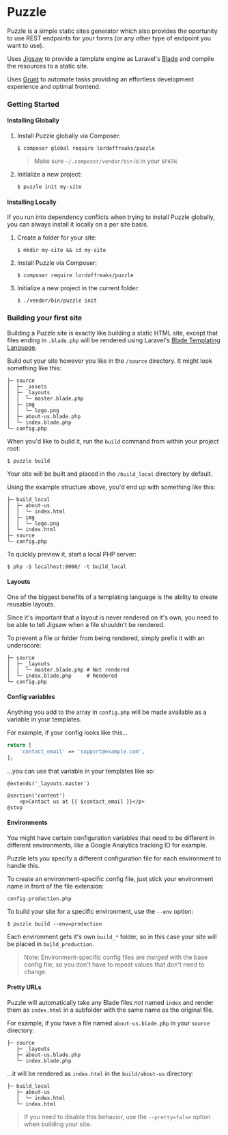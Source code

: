# Puzzle

Puzzle is a simple static sites generator which also provides the oportunity to use REST endpoints for your forms 
(or any other type of endpoint you want to use).

Uses [Jigsaw](https://github.com/tightenco/jigsaw) to provide a template engine as Laravel's [Blade](http://laravel.com/docs/5.0/templates)
and compile the resources to a static site.

Uses [Grunt](http://gruntjs.com/) to automate tasks providing an effortless development experience and optimal frontend. 

### Getting Started

#### Installing Globally

1. Install Puzzle globally via Composer:
  
    `$ composer global require lordoffreaks/puzzle`

    > Make sure `~/.composer/vendor/bin` is in your `$PATH`.


2. Initialize a new project:

    `$ puzzle init my-site`

#### Installing Locally

If you run into dependency conflicts when trying to install Puzzle globally, you can always install it locally on a per site basis.

1. Create a folder for your site:

    `$ mkdir my-site && cd my-site`

2. Install Puzzle via Composer:
  
    `$ composer require lordoffreaks/puzzle`

3. Initialize a new project in the current folder:

    `$ ./vendor/bin/puzzle init`


### Building your first site

Building a Puzzle site is exactly like building a static HTML site, except that files ending in `.blade.php` will be rendered using Laravel's [Blade Templating Language](http://laravel.com/docs/5.0/templates).

Build out your site however you like in the `/source` directory. It might look something like this:

```
├─ source
│  ├─ _assets
│  ├─ _layouts
│  │  └─ master.blade.php
│  ├─ img
│  │  └─ logo.png
│  ├─ about-us.blade.php
│  └─ index.blade.php
└─ config.php
```

When you'd like to build it, run the `build` command from within your project root:

`$ puzzle build`

Your site will be built and placed in the `/build_local` directory by default.

Using the example structure above, you'd end up with something like this:

```
├─ build_local
│  ├─ about-us
│  │  └─ index.html
│  ├─ img
│  │  └─ logo.png
│  └─ index.html
├─ source
└─ config.php
```

To quickly preview it, start a local PHP server:

`$ php -S localhost:8000/ -t build_local`

#### Layouts

One of the biggest benefits of a templating language is the ability to create reusable layouts.

Since it's important that a layout is never rendered on it's own, you need to be able to tell Jigsaw when a file shouldn't be rendered.

To prevent a file or folder from being rendered, simply prefix it with an underscore:

```
├─ source
│  ├─ _layouts
│  │  └─ master.blade.php # Not rendered
│  └─ index.blade.php     # Rendered
└─ config.php
```

#### Config variables

Anything you add to the array in `config.php` will be made available as a variable in your templates.

For example, if your config looks like this...

```php
return [
    'contact_email' => 'support@example.com',
];
```

...you can use that variable in your templates like so:

```
@extends('_layouts.master')

@section('content')
    <p>Contact us at {{ $contact_email }}</p>
@stop
```

#### Environments

You might have certain configuration variables that need to be different in different environments, like a Google Analytics tracking ID for example.

Puzzle lets you specify a different configuration file for each environment to handle this.

To create an environment-specific config file, just stick your environment name in front of the file extension:

`config.production.php`

To build your site for a specific environment, use the `--env` option:

`$ puzzle build --env=production`

Each environment gets it's own `build_*` folder, so in this case your site will be placed in `build_production`.

> Note: Environment-specific config files are _merged_ with the base config file, so you don't have to repeat values that don't need to change.

#### Pretty URLs

Puzzle will automatically take any Blade files _not_ named `index` and render them as `index.html` in a subfolder with the same name as the original file.

For example, if you have a file named `about-us.blade.php` in your `source` directory:

```
├─ source
   ├─ _layouts
   ├─ about-us.blade.php
   └─ index.blade.php
```

...it will be rendered as `index.html` in the `build/about-us` directory:

```
├─ build_local
   ├─ about-us
   │  └─ index.html 
   └─ index.html
```

> If you need to disable this behavior, use the `--pretty=false` option when building your site.
